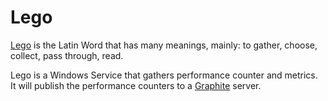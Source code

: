 Lego
====

[Lego](http://www.latinwordlist.com/latin-words/lego-16886571.htm) is the Latin Word that has many meanings, mainly: to gather, choose, collect, pass through, read.

Lego is a Windows Service that gathers performance counter and metrics.  It will publish the performance counters to a [Graphite](http://graphite.readthedocs.org/en/latest/overview.html) server.
